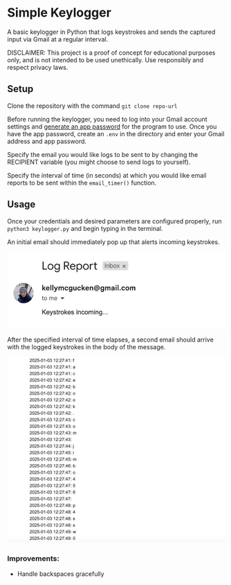 # Simple Keylogger

A basic keylogger in Python that logs keystrokes and sends the captured input via Gmail at a regular interval.

DISCLAIMER: 
This project is a proof of concept for educational purposes only, and is not intended to be used unethically. Use responsibly and respect privacy laws.

## Setup

Clone the repository with the command `git clone repo-url`

Before running the keylogger, you need to log into your Gmail account settings and [generate an app password](https://myaccount.google.com/apppasswords) for the program to use. Once you have the app password, create an `.env` in the directory and enter your Gmail address and app password.

Specify the email you would like logs to be sent to by changing the RECIPIENT variable (you might choose to send logs to yourself).

Specify the interval of time (in seconds) at which you would like email reports to be sent within the `email_timer()` function.

## Usage

Once your credentials and desired parameters are configured properly, run `python3 keylogger.py` and begin typing in the terminal.

An initial email should immediately pop up that alerts incoming keystrokes.

![Initial email alert](https://github.com/kmcg55/simple-keylogger/blob/master/img/startup.jpg)

After the specified interval of time elapses, a second email should arrive with the logged keystrokes in the body of the message.

![Log report example](https://github.com/kmcg55/simple-keylogger/blob/master/img/example.jpg)


### Improvements:
- Handle backspaces gracefully

